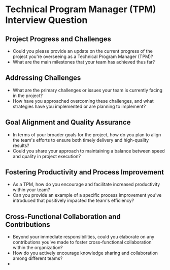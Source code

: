# Technical Program Manager (TPM) Interview Question

## Project Progress and Challenges
- Could you please provide an update on the current progress of the project you're overseeing as a Technical Program Manager (TPM)?
- What are the main milestones that your team has achieved thus far?

## Addressing Challenges 
- What are the primary challenges or issues your team is currently facing in the project?
- How have you approached overcoming these challenges, and what strategies have you implemented or are planning to implement?

## Goal Alignment and Quality Assurance
- In terms of your broader goals for the project, how do you plan to align the team's efforts to ensure both timely delivery and high-quality results?
- Could you share your approach to maintaining a balance between speed and quality in project execution?

## Fostering Productivity and Process Improvement
- As a TPM, how do you encourage and facilitate increased productivity within your team?
- Can you provide an example of a specific process improvement you've introduced that positively impacted the team's efficiency?

## Cross-Functional Collaboration and Contributions
- Beyond your immediate responsibilities, could you elaborate on any contributions you've made to foster cross-functional collaboration within the organization?
- How do you actively encourage knowledge sharing and collaboration among different teams?
-  
